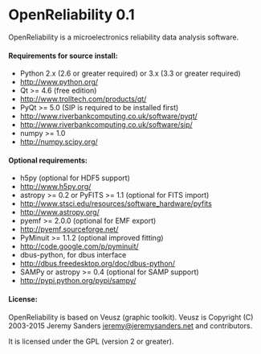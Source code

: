 # OpenReliability 0.1



OpenReliability is a microelectronics reliability data analysis software.


#### Requirements for source install:
 * Python 2.x (2.6 or greater required) or 3.x (3.3 or greater required)
  * http://www.python.org/
 * Qt >= 4.6 (free edition)
  * http://www.trolltech.com/products/qt/
 * PyQt >= 5.0 (SIP is required to be installed first)
  * http://www.riverbankcomputing.co.uk/software/pyqt/
  * http://www.riverbankcomputing.co.uk/software/sip/
 * numpy >= 1.0
  * http://numpy.scipy.org/


#### Optional requirements:
* h5py (optional for HDF5 support)
 * http://www.h5py.org/
* astropy >= 0.2 or PyFITS >= 1.1 (optional for FITS import)
 * http://www.stsci.edu/resources/software_hardware/pyfits
 * http://www.astropy.org/
* pyemf >= 2.0.0 (optional for EMF export)
 * http://pyemf.sourceforge.net/
* PyMinuit >= 1.1.2 (optional improved fitting)
 * http://code.google.com/p/pyminuit/
* dbus-python, for dbus interface
 * http://dbus.freedesktop.org/doc/dbus-python/
* SAMPy or astropy >= 0.4 (optional for SAMP support)
 * http://pypi.python.org/pypi/sampy/

#### License:
OpenReliability is based on Veusz (graphic toolkit).
Veusz is Copyright (C) 2003-2015 Jeremy Sanders <jeremy@jeremysanders.net>
 and contributors.

It is licensed under the GPL (version 2 or greater).
